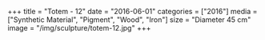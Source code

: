 +++
title = "Totem - 12"
date = "2016-06-01"
categories = ["2016"]
media = ["Synthetic Material", "Pigment", "Wood", "Iron"]
size = "Diameter 45 cm"
image = "/img/sculpture/totem-12.jpg"
+++
